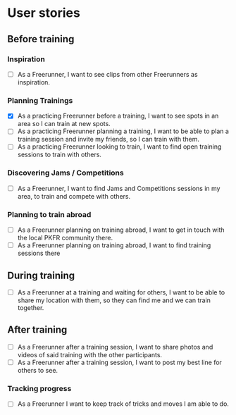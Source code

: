 # User stories

## Before training

### Inspiration

- [ ] As a Freerunner, I want to see clips from other Freerunners as inspiration.

### Planning Trainings

- [x] As a practicing Freerunner before a training, I want to see spots in an area so I can train at new spots.
- [ ] As a practicing Freerunner planning a training, I want to be able to plan a training session and invite my friends, so I can train with them.
- [ ] As a practicing Freerunner looking to train, I want to find open training sessions to train with others.

### Discovering Jams / Competitions

- [ ] As a Freerunner, I want to find Jams and Competitions sessions in my area, to train and compete with others.

### Planning to train abroad

- [ ] As a Freerunner planning on training abroad, I want to get in touch with the local PKFR community there.
- [ ] As a Freerunner planning on training abroad, I want to find training sessions there

## During training

- [ ] As a Freerunner at a training and waiting for others, I want to be able to share my location with them, so they can find me and we can train together.

## After training

- [ ] As a Freerunner after a training session, I want to share photos and videos of said training with the other participants.
- [ ] As a Freerunner after a training session, I want to post my best line for others to see.

### Tracking progress

- [ ] As a Freerunner I want to keep track of tricks and moves I am able to do.
